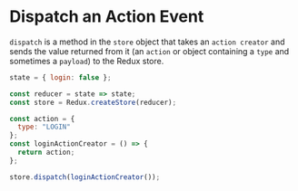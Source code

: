 # Dispatch an Action Event

`dispatch` is a method in the `store` object that takes an `action creator` and sends the value returned from it (an `action` or object containing a `type` and sometimes a `payload`) to the Redux store.

```js
state = { login: false };

const reducer = state => state;
const store = Redux.createStore(reducer);

const action = {
  type: "LOGIN"
};
const loginActionCreator = () => {
  return action;
};

store.dispatch(loginActionCreator());
```
